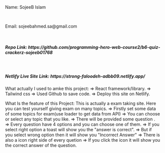 <p>Name: SojeeB Islam</p> <br>
<p>Email: sojeebahmed.sa@gmail.com</p><br>

<h5>
Repo Link: https://github.com/programming-hero-web-course2/b6-quiz-crackerz-sojeeb01768
</h5> <br>

<h5>
Netlify Live Site Link: https://strong-faloodeh-adbb09.netlify.app/
</h5>


What actually I used to amke this project:
=> React framework/library.
=> Tailwind css
=> Used Github to save code.
=> Deploy this site on Netlify.


What Is the feature of this Project:
This is actually a exam taking site. Here you can test yourself giving exam on many topics.
=> Firstly set some data of some topics for exam(use loader to get data from API)
=> You can choose or select any topic that you like.
=> There will be provided some question .
=> Every question have 4 options and you can choose one of them.
=> If you select right option a toast will show you the "answer is correct".
=> But if you select wrong option then it will show you "Incorrect Answer"
=> There is also a icon right side of every quetion 
=> If you click the icon it will show you the correct answer of the question. 